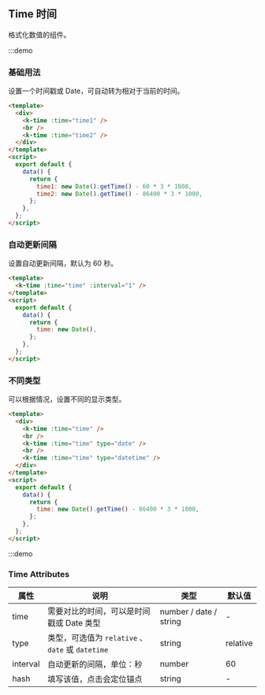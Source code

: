 ## Time 时间

格式化数值的组件。

:::demo

### 基础用法

设置一个时间戳或 Date，可自动转为相对于当前的时间。

```html
<template>
  <div>
    <k-time :time="time1" />
    <br />
    <k-time :time="time2" />
  </div>
</template>
<script>
  export default {
    data() {
      return {
        time1: new Date().getTime() - 60 * 3 * 1000,
        time2: new Date().getTime() - 86400 * 3 * 1000,
      };
    },
  };
</script>
```

### 自动更新间隔

设置自动更新间隔，默认为 60 秒。

```html
<template>
  <k-time :time="time" :interval="1" />
</template>
<script>
  export default {
    data() {
      return {
        time: new Date(),
      };
    },
  };
</script>
```

### 不同类型

可以根据情况，设置不同的显示类型。

```html
<template>
  <div>
    <k-time :time="time" />
    <br />
    <k-time :time="time" type="date" />
    <br />
    <k-time :time="time" type="datetime" />
  </div>
</template>
<script>
  export default {
    data() {
      return {
        time: new Date().getTime() - 86400 * 3 * 1000,
      };
    },
  };
</script>
```

:::demo

### Time Attributes

| 属性     | 说明                                             | 类型                   | 默认值   |
| -------- | ------------------------------------------------ | ---------------------- | -------- |
| time     | 需要对比的时间，可以是时间戳或 Date 类型         | number / date / string | -        |
| type     | 类型，可选值为 `relative` 、`date` 或 `datetime` | string                 | relative |
| interval | 自动更新的间隔，单位：秒                         | number                 | 60       |
| hash     | 填写该值，点击会定位锚点                         | string                 | -        |
